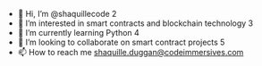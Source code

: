 - 👋 Hi, I’m @shaquillecode
2
- 👀 I’m interested in smart contracts and blockchain technology
3
- 🌱 I’m currently learning Python
4
- 💞️ I’m looking to collaborate on smart contract projects
5
- 📫 How to reach me shaquille.duggan@codeimmersives.com

